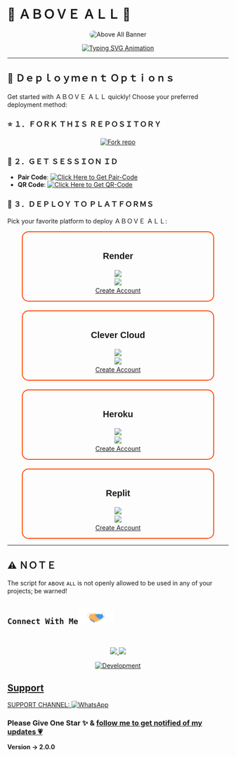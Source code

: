# 🌟 ＡＢＯＶＥ ＡＬＬ 🌟

<p align="center">
  <img src="https://i.imgur.com/7KCi9Qh.jpeg" alt="Above All Banner" width="450" style="border-radius: 15px;"/>
</p>

<p align="center">
  <a href="https://git.io/typing-svg">
    <img src="https://readme-typing-svg.demolab.com?font=Arial%20Black&weight=700&size=16&duration=3500&pause=1000&color=FF5733&vCenter=true&width=400&lines=🚀+Above+All+WhatsApp+Bot;💬+Multi-Device+Support;🛠️+Developed+By+Above+All" alt="Typing SVG Animation" />
  </a>
</p>

---

## 🚀 Ｄｅｐｌｏｙｍｅｎｔ Ｏｐｔｉｏｎｓ
Get started with ＡＢＯＶＥ ＡＬＬ quickly! Choose your preferred deployment method:

### ⭐ １．ＦＯＲＫ ＴＨＩＳ ＲＥＰＯＳＩＴＯＲＹ
<p align="center">
  <a href="https://github.com/Jupiterbold05/Aboveall/fork" target="_blank">
    <img alt="Fork repo" src="https://img.shields.io/badge/✨ Fork This Repo-FF4500?style=for-the-badge&logo=git&logoColor=white"/>
  </a>
</p>

### 🔑 ２．ＧＥＴ ＳＥＳＳＩＯＮ ＩＤ
- **Pair Code**: 
  <a href="https://above-allpair.onrender.com/pair">
    <img src="https://img.shields.io/badge/Pair_Code-1E90FF?style=for-the-badge" alt="Click Here to Get Pair-Code" width="120">
  </a>
- **QR Code**: 
  <a href="https://above-allpair.onrender.com/wasiqr">
    <img src="https://img.shields.io/badge/QR_Code-32CD32?style=for-the-badge" alt="Click Here to Get QR-Code" width="100">
  </a>

### 🌈 ３．ＤＥＰＬＯＹ ＴＯ ＰＬＡＴＦＯＲＭＳ
Pick your favorite platform to deploy ＡＢＯＶＥ ＡＬＬ:

<div style="display: flex; flex-direction: column; align-items: center; gap: 20px;">
  <div style="border: 2px solid #FF4500; border-radius: 15px; padding: 15px; width: 80%; text-align: center;">
    <h3 style="font-family: 'Arial Black', sans-serif; font-size: 20px;">Render</h3>
    <a href="https://dashboard.render.com/select-repo?type=web">
      <img src="https://img.shields.io/badge/-🚀_Deploy_on_Render-black?style=for-the-badge&logo=render&logoColor=white"/>
    </a>
    <br>
    <img src="https://upload.wikimedia.org/wikipedia/commons/4/44/Render_logo.png" width="50" />
    <br>
    <a href="https://dashboard.render.com/signup" style="font-size: 14px;">Create Account</a>
  </div>

  <div style="border: 2px solid #FF4500; border-radius: 15px; padding: 15px; width: 80%; text-align: center;">
    <h3 style="font-family: 'Arial Black', sans-serif; font-size: 20px;">Clever Cloud</h3>
    <a href="https://api.clever-cloud.com/v2/sessions/signup?subscription_source=cta-home-signup">
      <img src="https://img.shields.io/badge/-☁️_Deploy_on_Clever_Cloud-orange?style=for-the-badge&logo=clever-cloud&logoColor=white"/>
    </a>
    <br>
    <img src="https://upload.wikimedia.org/wikipedia/commons/e/e1/Clever_Cloud_logo.png" width="50" />
    <br>
    <a href="https://api.clever-cloud.com/v2/sessions/signup?subscription_source=cta-home-signup" style="font-size: 14px;">Create Account</a>
  </div>

  <div style="border: 2px solid #FF4500; border-radius: 15px; padding: 15px; width: 80%; text-align: center;">
    <h3 style="font-family: 'Arial Black', sans-serif; font-size: 20px;">Heroku</h3>
    <a href="https://dashboard.heroku.com/new?template=https://github.com/Jupiterbold05/Aboveall">
      <img src="https://img.shields.io/badge/-🚀_Deploy_on_Heroku-purple?style=for-the-badge&logo=heroku&logoColor=white"/>
    </a>
    <br>
    <img src="https://upload.wikimedia.org/wikipedia/commons/5/5b/Heroku_logo.svg" width="50" />
    <br>
    <a href="https://signup.heroku.com/" style="font-size: 14px;">Create Account</a>
  </div>

  <div style="border: 2px solid #FF4500; border-radius: 15px; padding: 15px; width: 80%; text-align: center;">
    <h3 style="font-family: 'Arial Black', sans-serif; font-size: 20px;">Replit</h3>
    <a href="https://replit.com/github/Jupiterbold05/Aboveall">
      <img src="https://img.shields.io/badge/-💻_Deploy_on_Replit-red?style=for-the-badge&logo=replit&logoColor=white"/>
    </a>
    <br>
    <img src="https://upload.wikimedia.org/wikipedia/commons/0/0e/Replit_logo.png" width="50" />
    <br>
    <a href="https://replit.com/github/Jupiterbold05/Aboveall" style="font-size: 14px;">Create Account</a>
  </div>

</div>

---

## ⚠️ ＮＯＴＥ
The script for ᴀʙᴏᴠᴇ ᴀʟʟ is not openly allowed to be used in any of your projects; be warned!

## ```Connect With Me```<img src="https://github.com/0xAbdulKhalid/0xAbdulKhalid/raw/main/assets/mdImages/handshake.gif" width ="80"></h1> 
<br>
<p align="center">
<a href="https://wa.me/2348100835767"><img src="https://img.shields.io/badge/Contact ᴀʙᴏᴠᴇ ᴀʟʟ-25D366?style=for-the-badge&logo=whatsapp&logoColor=white" />
<a href="https://whatsapp.com/channel/0029VaeW5Tw4yltQOYIO5E2D"><img src="https://img.shields.io/badge/Join Official Channel-25D366?style=for-the-badge&logo=whatsapp&logoColor=white" />
<p align="center">
<img alt="Development" width="250" src="https://i.imgur.com/7KCi9Qh.jpeg" /> </p>

## Support
SUPPORT CHANNEL: <a href="https://whatsapp.com/channel/0029VaeW5Tw4yltQOYIO5E2D"><img alt="WhatsApp" src="https://img.shields.io/badge/WhatsApp-25D366?style=for-the-badge&logo=whatsapp&logoColor=white"/></a>

### Please Give One Star ✨ & [follow me to get notified of my updates 💗](https://github.com/Jupiterbold05/Aboveall)

<b>Version -> 2.0.0</b>
